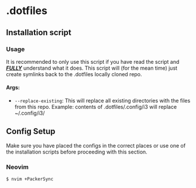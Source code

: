 # .dotfiles

## Installation script

### Usage

It is recommended to only use this script if you have read the script and ***<u>FULLY</u>*** understand what it does. This script will (for the mean time) just create symlinks back to the .dotfiles locally cloned repo.

#### Args:

- `--replace-existing`: This will replace all existing directories with the files from this repo. Example: contents of .dotfiles/.config/i3 will replace ~/.config/i3/

## Config Setup

Make sure you have placed the configs in the correct places or use one of the installation scripts before proceeding with this section.

### Neovim

`$ nvim +PackerSync`

### 
